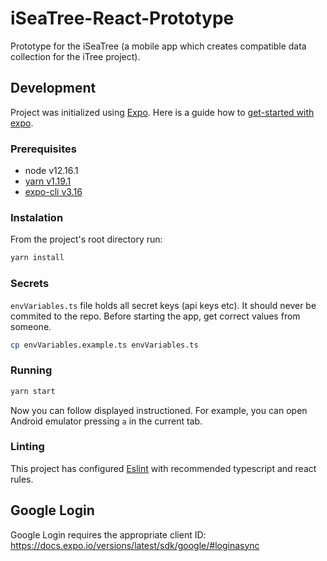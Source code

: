 # iSeaTree-React-Prototype

Prototype for the iSeaTree (a mobile app which creates compatible data collection for the iTree project).

## Development

Project was initialized using [Expo](https://expo.io). Here is a guide how to [get-started with expo](https://docs.expo.io/versions/latest/get-started/installation).

### Prerequisites

- node v12.16.1
- [yarn v1.19.1](https://yarnpkg.com)
- [expo-cli v3.16](https://www.npmjs.com/package/expo-cli)

### Instalation

From the project's root directory run:

```bash
yarn install
```

### Secrets

`envVariables.ts` file holds all secret keys (api keys etc). It should never be commited to the repo. Before starting the app, get correct values from someone.

```bash
cp envVariables.example.ts envVariables.ts
```

### Running

```bash
yarn start
```

Now you can follow displayed instructioned. For example, you can open Android emulator pressing `a` in the current tab.

### Linting

This project has configured [Eslint](https://eslint.org/) with recommended typescript and react rules.

## Google Login

Google Login requires the appropriate client ID: https://docs.expo.io/versions/latest/sdk/google/#loginasync
